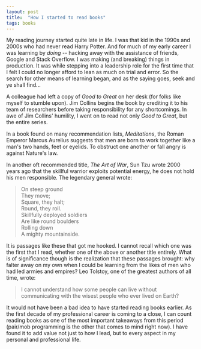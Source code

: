 ```yaml
---
layout: post
title:  "How I started to read books"
tags: books
---
```

My reading journey started quite late in life.
I was that kid in the 1990s and 2000s who had never read Harry Potter.
And for much of my early career I was learning by _doing_ --
hacking away with the assistance of friends, Google and Stack Overflow.
I was making (and breaking) things in production.
It was while stepping into a leadership role for the first time that
I felt I could no longer afford to lean as much on trial and error.
So the search for other means of learning began, 
and as the saying goes, seek and ye shall find...

A colleague had left a copy of _Good to Great_ on her desk
(for folks like myself to stumble upon).
Jim Collins begins the book by crediting it
to his team of researchers before taking responsibility for any shortcomings.
In awe of Jim Collins' humility, I went on to read not only _Good to Great_,
but the entire series.

In a book found on many recommendation lists, _Meditations_,
the Roman Emperor Marcus Aurelius suggests
that men are born to work together like a man's two hands, feet or eyelids.
To obstruct one another or fall angry is against Nature's law.

In another oft recommended title, _The Art of War_, Sun Tzu wrote 2000 years ago
that the skillful warrior exploits potential energy,
he does not hold his men responsible. The legendary general wrote:

> On steep ground  
> They move;  
> Square, they halt;  
> Round, they roll.  
> Skillfully deployed soldiers  
> Are like round boulders  
> Rolling down  
> A mighty mountainside.

It is passages like these that got me hooked.
I cannot recall which one was the first that I read,
whether one of the above or another title entirely.
What is of significance though is the realization that these passages brought:
why falter away on my own when I could be learning
from the likes of men who had led armies and empires?
Leo Tolstoy, one of the greatest authors of all time, wrote:

> I cannot understand how some people can live without communicating with the wisest people who ever lived on Earth?

It would not have been a bad idea to have started reading books earlier.
As the first decade of my professional career is coming to a close,
I can count reading books as one of the most important takeaways from this period 
(pair/mob programming is the other that comes to mind right now).
I have found it to add value not just to how I lead,
but to every aspect in my personal and professional life.